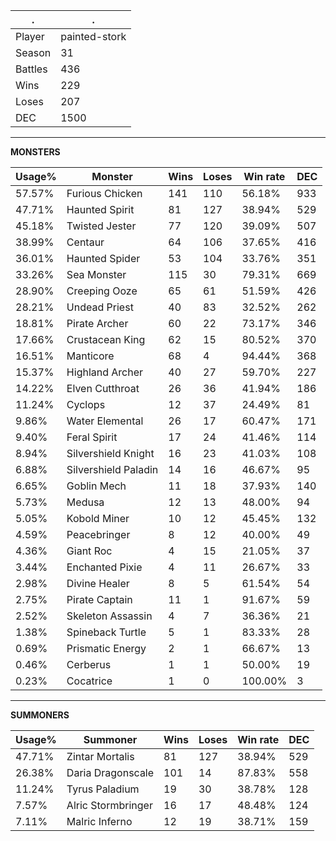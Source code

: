 .|.
|-|-
Player|painted-stork
Season|31
Battles|436
Wins|229
Loses|207
DEC|1500

---
**MONSTERS**

Usage%|Monster|Wins|Loses|Win rate|DEC|
-|-|-|-|-|-|
57.57%|Furious Chicken|141|110|56.18%|933|
47.71%|Haunted Spirit|81|127|38.94%|529|
45.18%|Twisted Jester|77|120|39.09%|507|
38.99%|Centaur|64|106|37.65%|416|
36.01%|Haunted Spider|53|104|33.76%|351|
33.26%|Sea Monster|115|30|79.31%|669|
28.90%|Creeping Ooze|65|61|51.59%|426|
28.21%|Undead Priest|40|83|32.52%|262|
18.81%|Pirate Archer|60|22|73.17%|346|
17.66%|Crustacean King|62|15|80.52%|370|
16.51%|Manticore|68|4|94.44%|368|
15.37%|Highland Archer|40|27|59.70%|227|
14.22%|Elven Cutthroat|26|36|41.94%|186|
11.24%|Cyclops|12|37|24.49%|81|
9.86%|Water Elemental|26|17|60.47%|171|
9.40%|Feral Spirit|17|24|41.46%|114|
8.94%|Silvershield Knight|16|23|41.03%|108|
6.88%|Silvershield Paladin|14|16|46.67%|95|
6.65%|Goblin Mech|11|18|37.93%|140|
5.73%|Medusa|12|13|48.00%|94|
5.05%|Kobold Miner|10|12|45.45%|132|
4.59%|Peacebringer|8|12|40.00%|49|
4.36%|Giant Roc|4|15|21.05%|37|
3.44%|Enchanted Pixie|4|11|26.67%|33|
2.98%|Divine Healer|8|5|61.54%|54|
2.75%|Pirate Captain|11|1|91.67%|59|
2.52%|Skeleton Assassin|4|7|36.36%|21|
1.38%|Spineback Turtle|5|1|83.33%|28|
0.69%|Prismatic Energy|2|1|66.67%|13|
0.46%|Cerberus|1|1|50.00%|19|
0.23%|Cocatrice|1|0|100.00%|3|

---
**SUMMONERS**

Usage%|Summoner|Wins|Loses|Win rate|DEC|
-|-|-|-|-|-|
47.71%|Zintar Mortalis|81|127|38.94%|529|
26.38%|Daria Dragonscale|101|14|87.83%|558|
11.24%|Tyrus Paladium|19|30|38.78%|128|
7.57%|Alric Stormbringer|16|17|48.48%|124|
7.11%|Malric Inferno|12|19|38.71%|159|

